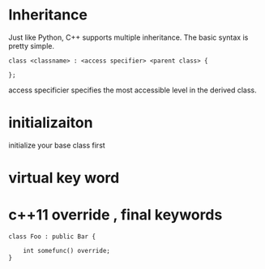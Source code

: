 # Inheritance

Just like Python, C++ supports multiple inheritance. The basic syntax is pretty simple.

```apple js
class <classname> : <access specifier> <parent class> {
    
};
```
access specificier specifies the most accessible level in the derived class.

# initializaiton
  initialize your base class first
  
# virtual key word

# c++11 override , final keywords

```apple js
class Foo : public Bar {
    
    int somefunc() override;
} 
```